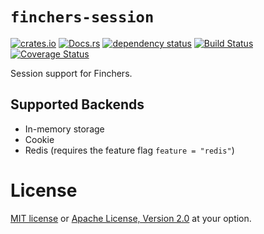 # `finchers-session`

[![crates.io](https://img.shields.io/crates/v/finchers-session.svg)](https://crates.io/crates/finchers-session)
[![Docs.rs](https://docs.rs/finchers-session/badge.svg)](https://docs.rs/finchers-session)
[![dependency status](https://deps.rs/crate/finchers-session/0.2.0/status.svg)](https://deps.rs/crate/finchers-session/0.2.0)
[![Build Status](https://travis-ci.org/finchers-rs/finchers-session.svg?branch=master)](https://travis-ci.org/finchers-rs/finchers-session)
[![Coverage Status](https://coveralls.io/repos/github/finchers-rs/finchers-session/badge.svg?branch=master)](https://coveralls.io/github/finchers-rs/finchers-session?branch=master)

Session support for Finchers.

## Supported Backends

* In-memory storage
* Cookie
* Redis (requires the feature flag `feature = "redis"`)

# License
[MIT license](LICENSE-MIT) or [Apache License, Version 2.0](LICENSE-APACHE) at your option.
